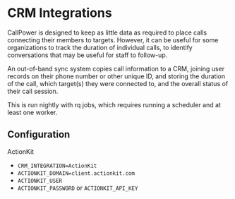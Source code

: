 CRM Integrations
===========

CallPower is designed to keep as little data as required to place calls connecting their members to targets. However, it can be useful for some organizations to track the duration of individual calls, to identify conversations that may be useful for staff to follow-up.

An out-of-band sync system copies call information to a CRM, joining user records on their phone number or other unique ID, and storing the duration of the call, which target(s) they were connected to, and the overall status of their call session.

This is run nightly with rq jobs, which requires running a scheduler and at least one worker.

Configuration
----

ActionKit

- `CRM_INTEGRATION=ActionKit`
- `ACTIONKIT_DOMAIN=client.actionkit.com`
- `ACTIONKIT_USER`
- `ACTIONKIT_PASSWORD` or `ACTIONKIT_API_KEY`
